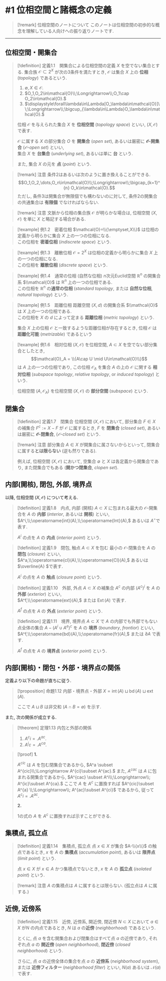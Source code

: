 # #1 位相空間と諸概念の定義

> [!remark] 位相空間のノートについて
> このノートは位相空間の初歩的な概念を理解している人向けへの振り返りノートです.

---

## 位相空間・開集合

> [!definition] 定義1.1&emsp;開集合による位相空間の定義
> $X$ を空でない集合とする.
> 集合族 $\mathcal{O}\subset 2^X$ が次の3条件を満たすとき, $\mathcal{O}$ は集合 $X$ 上の **位相** (*topology*) であるという.
>
> 1. $\emptyset,X\in\mathcal{O}.$
> 1. $O_1,O_2\in\mathcal{O}\\;\Longrightarrow\\;O_1\cap O_2\in\mathcal{O}.$
> 1. $\displaystyle\forall\lambda\in\Lambda[O_\lambda\in\mathcal{O}]\\;\Longrightarrow\\;\bigcup_{\lambda\in\Lambda}O_\lambda\in\mathcal{O}.$
>
> 位相 $\mathcal{O}$ を与えられた集合 $X$  を **位相空間** (*topology space*) といい, $(X, \mathcal{O})$ で表す.
>
> $\mathcal{O}$ に属する $X$ の部分集合 $O$ を **開集合** (*open set*), あるいは厳密に **$\mathcal{O}$-開集合** (*$\mathcal{O}$-open set*) といい,  
> 集合 $X$ を **台集合** (*underlying set*), あるいは単に **台** という.  
>
> また, 集合 $X$ の元を **点** (*point*) という.

> [!remark] 注意
> 条件2はあるいは次のように置き換えることができる.
> $$O_1,O_2,\dots,O_n\in\mathcal{O}\\;\Longrightarrow\\;\bigcap_{k=1}^{n} O_k\in\mathcal{O}.$$
> ただし, 条件3は開集合が無限個でも構わないのに対して, 条件2の開集合の共通集合は **有限個** でなければならない.

> [!remark] 注意
> 文脈から位相の集合族 $\mathcal{O}$ が明らかな場合は, 位相空間 $(X,\mathcal{O})$ を単に $X$ と略記する場合がある.


> [!example] 例1.2&emsp;密着位相
> $\mathcal{O}=\\{\emptyset,X\\}$ は位相の定義から明らかに集合 $X$ 上の一つの位相になる.  
> この位相を **密着位相** (*indiscrete space*) という.

> [!example] 例1.3&emsp;離散位相
> $\mathcal{O}=2^X$ は位相の定義から明らかに集合 $X$ 上の一つの位相になる.  
> この位相を **離散位相** (*discrete space*) という.

> [!example] 例1.4&emsp;通常の位相 (自然な位相)
> $n$次元Euclid空間 $\mathbb{R}^n$ の開集合系 $\\mathcal{O}$ は $\mathbb{R}^n$ 上の一つの位相である.  
> この位相を $\mathbb{R}^n$ の**通常の位相** (*standard topology*, または **自然な位相**, *natural topology*) という.

> [!example] 例1.5&emsp;距離位相
> 距離空間 $(X, d)$ の開集合系 $\\mathcal{O}$ は $X$ 上の一つの位相である.  
> この位相を $X$ の $d$ によって定まる **距離位相** (*metric topology*) という.
>
> 集合 $X$ 上の位相 $\mathcal{O}$ と一致するような距離位相が存在するとき, 位相 $\mathcal{O}$ は **距離化可能** (*metrizable*) であるという

> [!example] 例1.6&emsp;相対位相
> $(X,\mathcal{O})$ を位相空間, $A\subset X$ を空でない部分集合としたとき, 
> $$\mathcal{O}_A = \\{A\cap U \mid U\in\mathcal{O}\\}$$
> は $A$ 上の一つの位相であり, この位相 $\mathcal{O}_A$ を集合 $A$ の上の $\mathcal{O}$ に関する **相対位相** (*subspace topology*, *relative topology*, or *induced topology*) という.
> 
> 位相空間 $(A, \mathcal{O}_A)$ を位相空間 $(X, \mathcal{O})$ の **部分空間** (*subspace*) という.


## 閉集合

> [!definition] 定義1.7&emsp;閉集合
> 位相空間 $(X, \mathcal{O})$ において, 部分集合 $F\in X$ の補集合 $F^c:=X-F$ が $\mathcal{O}$ に属するとき, 
> $F$ を **閉集合** (*closed set*), あるいは厳密に **$\mathcal{O}$-閉集合**, (*$\mathcal{O}$-closed set*) という.

> [!remark] 注意
> 部分集合 $A\in X$ が開集合に属さないからといって, 閉集合に属する**とは限らない** (逆も然りである).
> 
> 例えば, 位相空間 $(X, \mathcal{O})$ において, 空集合 $\emptyset$ と $X$ は各定義から開集合であり, また閉集合でもある (**開かつ閉集合**, *clopen set*).



##  内部(開核), 閉包, 外部, 境界点

以降, 位相空間 $(X,\mathcal{O})$ について考える.

> [!definition] 定義1.8&emsp;内点, 内部 (開核)
> $A\subset X$ に包まれる最大の $\mathcal{O}$-開集合を $A$ の **内部** (*interior*, あるいは **開核**) といい,
> $A^i,\\;\operatorname{int}(A),\\;\operatorname{Int}(A),$  あるいは $A^\circ$で表す.  
> 
> $A^i$ の点を $A$ の **内点** (*interior point*) という.

> [!definition] 定義1.9&emsp;閉包, 触点
> $A\subset X$ を包む 最小の $\mathcal{O}$-閉集合を $A$ の **閉包** (*closure*) といい,  
> $A^a,\\;\operatorname{cl}(A),\\;\operatorname{Cl}(A),$ あるいは $\overline{A} $で表す.
>   
> $A^i$ の点を $A$ の **触点** (*closure point*) という.

> [!definition] 定義1.10&emsp;外部, 外点
> $A\subset X$ の補集合 $A^c$ の内部 $(A^c)^i$ を $A$ の **外部** (*exterior*) といい,   
> $A^f,\\;\operatorname{ext}(A),$ または $\operatorname{Ext}(A)$ で表す.
>  
> $A^f$ の点を $A$ の **外点** (*exterior point*) という.

> [!definition] 定義1.11&emsp;境界, 境界点
> $A\subset X$ で $A$ の内部でも外部でもない点全体の集合 $A-(A^i\cup A^e)^c$ を $A$ の **境界** (*boundary*, *frontior*) といい,  
> $A^f,\\;\operatorname{bd}(A),\\;\operatorname{fr}(A),$ または $\partial A$ で表す.
>  
> $A^f$ の点を $A$ の **境界点** (*exterior point*) という.

## 内部(開核)・閉包・外部・境界点の関係

定義より以下の命題が直ちに従う.

> [!proposition] 命題1.12 内部・境界点・外部
> $X = \operatorname{int}(A) \sqcup \operatorname{bd}(A) \sqcup \operatorname{ext}(A).$ 
> 
> ここで $A\sqcup B$ は非交和 ($A\cap B = \emptyset$) を示す.

また, 次の関係が成立する.

> [!theorem] 定理1.13 内包と外部の関係
> 1. $A^ci = .A^{ac}.$
> 1. $A^ic = .A^{ca}.$

> [!proof]
> **1.**
> 
> $A^{cic}$ は $A$ を包む閉集合であるから, $A^a \subset A^{cic}\\;\Longrightarrow A^{ci}\subset A^{ac}.$ 
> また, $A^{cac}$ は $A$ に包まれる開集合であるから, $A^{cac} \subset A^i\\;\Longrightarrow\\; A^{ic}\subset A^{ca}.$ 
> ここで $A$ を $A^c$ に置換すれば $A^{cic}\subset A^{a} \\;\Longrightarrow\\; A^{ac}\subset A^{ci}$ 
> であるから, 従って $A^ci = .A^{ac}.$
>
> **2.**
>
> 1の式の $A$ を $A^c$ に置換すれば示すことができる.

## 集積点, 孤立点

> [!definition] 定義1.14&emsp;集積点, 孤立点
> 点 $x\in X$ が集合 $A-\\{x\\}$ の触点であるとき, $x$ を $A$ の **集積点** (*accumulation point*), あるいは **限界点** (*limit point*) という.
>
> 点 $x\in X$ が $x\in A$ かつ集積点でないとき, $x$ を $A$ の **孤立点** (*isolated point*) という.

> [!remark] 注意
> $A$ の集積点は $A$ に属するとは限らない. (孤立点は $A$ に属する.)


## 近傍, 近傍系

> [!definition] 定義1.15&emsp;近傍, 近傍系, 開近傍, 閉近傍
> $N\subset X$ において $a\in X$ が$N$ の内点であるとき, $N$ は $a$ の**近傍** (*neighborhood*) であるという.
> 
> とくに, 点 $a$ を含む開集合および閉集合はすべて点 $a$ の近傍であり, それぞれ点 $a$ の **開近傍** (*open neighborhood*), **閉近傍** (*closed neighborhood*) という.
>
> さらに, 点 $a$ の近傍全体の集合を点 $a$ の **近傍系** (*neighborhood system*), または **近傍フィルター** (*neighborhood filter*) といい, $N(a)$ あるいは $\mathcal{N}(a)$ で表す.
